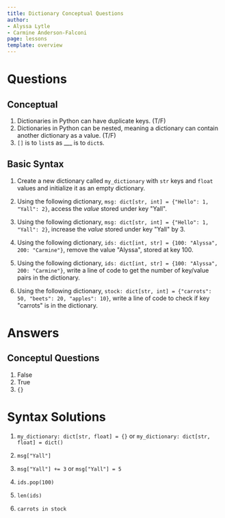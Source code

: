 ```yaml
---
title: Dictionary Conceptual Questions
author:
- Alyssa Lytle
- Carmine Anderson-Falconi
page: lessons
template: overview
---
```


# Questions

## Conceptual

1. Dictionaries in Python can have duplicate keys. (T/F)
2. Dictionaries in Python can be nested, meaning a dictionary can contain another dictionary as a value. (T/F)
3. `[]` is to `list`s as ___ is to `dict`s.

## Basic Syntax

1. Create a new dictionary called `my_dictionary` with `str` keys and `float` values and initialize it as an empty dictionary.

2. Using the following dictionary, `msg: dict[str, int] = {"Hello": 1, "Yall": 2}`, access the *value* stored under key "Yall". 

3. Using the following dictionary, `msg: dict[str, int] = {"Hello": 1, "Yall": 2}`, increase the *value* stored under key "Yall" by 3.

4. Using the following dictionary, `ids: dict[int, str] = {100: "Alyssa", 200: "Carmine"}`,
remove the value "Alyssa", stored at key 100.

5. Using the following dictionary, `ids: dict[int, str] = {100: "Alyssa", 200: "Carmine"}`,
write a line of code to get the number of key/value pairs in the dictionary.

6. Using the following dictionary, `stock: dict[str, int] = {"carrots": 50, "beets": 20, "apples": 10}`, write a line of code to check if key "carrots" is in the dictionary.


# Answers

## Conceptul Questions

1. False
2. True
3. `{}`

# Syntax Solutions

1. `my_dictionary: dict[str, float] = {}` or `my_dictionary: dict[str, float] = dict()`

2. `msg["Yall"]`

3. `msg["Yall"] += 3` or `msg["Yall"] = 5`

4. `ids.pop(100)`

5. `len(ids)`

6. `carrots in stock`